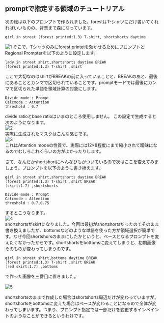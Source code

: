 ## promptで指定する領域のチュートリアル
次の絵は以下のプロンプトで作られました。forestはT-シャツにだけ書いてくれればいいものの、背景まで森になっています。
```
girl in street (forest printed:1.3) T-shirt, shortshorts daytime
```
![1](https://github.com/hako-mikan/sd-webui-regional-prompter/blob/imgs/ptutorial1.png)
そこで、Tシャツのみにforest printetを効かせるためにプロンプトとRegional Prompterを以下のように設定します。
```
lady in street shirt,shortshorts daytime BREAK
(forest printed:1.3) T-shirt ,shirt
```
ここで大切なのはshirtがBREAKの前に入っていることと、BREAKのあと、最後にあることとカンマで区切られていることです。promptモードでは最後にカンマで区切られた単語を領域計算の対象にします。
```
Divide mode : Prompt
Calcmode : Attention
threshold : 0.7
```
divide ratioとbase ratioはいまのところ使用しません。
この設定で生成すると次のようになります。  
![2](https://github.com/hako-mikan/sd-webui-regional-prompter/blob/imgs/ptutorial2.png)  
実際に生成されたマスクはこんな感じです。    
![3](https://github.com/hako-mikan/sd-webui-regional-prompter/blob/imgs/ptutorial3.png)    
これはAttention modeの性質で、実際には12×8程度にまで縮小されて曖昧になるのでむしろこれくらいの方がよかったりします。

さて、なんだかshortshortにへんなひもがついているので次はここを変えてみましょう。プロンプトを以下のように書き換えます。
```
girl in street shirt,shortshorts daytime BREAK
(forest printed:1.3) T-shirt ,shirt BREAK
(skirt:1.7) ,shortshorts
```
```
Divide mode : Prompt
Calcmode : Attention
threshold : 0.7,0.75
```
するとこうなります。  
![4](https://github.com/hako-mikan/sd-webui-regional-prompter/blob/imgs/ptutorial4.png)    
shortshortsがskirtになりました。今回は最初がshortshortsだったのでそのまま書き換えましたが、bottomsなどのような単語を使った方が領域選択が簡単です。なぜ今回shortshorsのままにしたかというと、ベースとなるプロンプトを変えたくなかったからです。shortshortsをbottomsに変えてしまうと、初期画像そのものが変わってしまうのです。

```
girl in street shirt,bottoms daytime BREAK
(forest printed:1.3) T-shirt ,shirt BREAK
(red skirt:1.7) ,bottoms
```
で作った画像を三番目に置きました。　　

![5](https://github.com/hako-mikan/sd-webui-regional-prompter/blob/imgs/ptutorial5.png)　

shortshortsのままで作成した場合はshortshorts周辺だけが変わっていますが、shortshortsをbottomsに変えた場合はベースが変わることになるので全体が変わってしまいます。つまり、プロンプト指定では一部だけを変更するインペイントのようなことができるというわけです。
